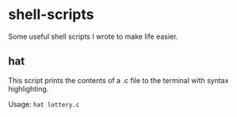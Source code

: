 # shell-scripts
Some useful shell scripts I wrote to make life easier.

## hat
This script prints the contents of a .c file to the terminal with syntax highlighting.

Usage: `hat lottery.c`
